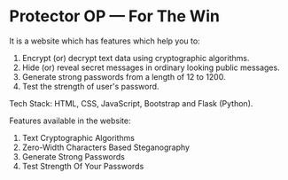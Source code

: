 # Protector OP — For The Win

It is a website which has features which help you to:
1. Encrypt (or) decrypt text data using cryptographic algorithms.
2. Hide (or) reveal secret messages in ordinary looking public messages.
3. Generate strong passwords from a length of 12 to 1200.
4. Test the strength of user's password.

Tech Stack: HTML, CSS, JavaScript, Bootstrap and Flask (Python).

Features available in the website:
1. Text Cryptographic Algorithms
2. Zero-Width Characters Based Steganography
3. Generate Strong Passwords
4. Test Strength Of Your Passwords